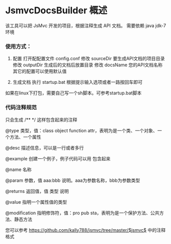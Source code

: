 JsmvcDocsBuilder 概述
=====
该工具可以把 JsMvc 开发的项目，根据注释生成 API 文档。
需要依赖 java jdk-7 环境

### 使用方式：
1. 配置
打开配配置文件  config.conf
修改 sourceDir 要生成API文档的项目目录
修改 outputDir 生成后的文档后放置目录
修改 docsName 您的API文档名称
其它的配置可以使用默认值

2. 生成文档
执行 startup.bat
根据提示输入选项或者一路按回车即可

如果在linux下打包，需要自己写一个sh脚本。可参考startup.bat脚本

### 代码注释规范

只会生成 /** */ 这样包含起来的注释
 
 @type 类型，值：class object function attr，表明为是一个类、一个对象、一个方法、一个属性

 @desc 描述信息，可以是一行或者多行
 
 @example 创建一个例子，例子代码可以用 <code></code>包含起来
 
 @name 名称
 
 @param 参数，值 aaa:bbb 说明。aaa为参数名称，bbb为参数类型
 
 @returns 返回值，值  类型 说明
 
 @value 指明一个属性值的类型
 
 @modification 指明修饰符，值：pro pub sta，表明为是一个保护方法、公共方法、静态方法
 
 您可以参考  <https://github.com/kally788/jsmvc/tree/master/$jsmvc$> 中的注释格式
